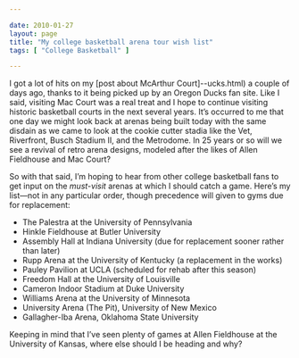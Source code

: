 ```yaml
---

date: 2010-01-27
layout: page
title: "My college basketball arena tour wish list"
tags: [ "College Basketball" ]

---
```


I got a lot of hits on my [post about McArthur
Court]--ucks.html)
a couple of days ago, thanks to it being picked up by an Oregon Ducks
fan site. Like I said, visiting Mac Court was a real treat and I hope to
continue visiting historic basketball courts in the next several years.
It’s occurred to me that one day we might look back at arenas being
built today with the same disdain as we came to look at the cookie
cutter stadia like the Vet, Riverfront, Busch Stadium II, and the
Metrodome. In 25 years or so will we see a revival of retro arena
designs, modeled after the likes of Allen Fieldhouse and Mac Court?

So with that said, I’m hoping to hear from other college basketball fans
to get input on the *must-visit* arenas at which I should catch a game.
Here’s my list—not in any particular order, though precedence will given
to gyms due for replacement:

-   The Palestra at the University of Pennsylvania
-   Hinkle Fieldhouse at Butler University
-   Assembly Hall at Indiana University (due for replacement sooner
    rather than later)
-   Rupp Arena at the University of Kentucky (a replacement in the
    works)
-   Pauley Pavilion at UCLA (scheduled for rehab after this season)
-   Freedom Hall at the University of Louisville
-   Cameron Indoor Stadium at Duke University
-   Williams Arena at the University of Minnesota
-   University Arena (The Pit), University of New Mexico
-   Gallagher-Iba Arena, Oklahoma State University

Keeping in mind that I’ve seen plenty of games at Allen Fieldhouse at
the University of Kansas, where else should I be heading and why?
